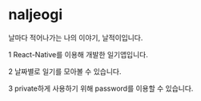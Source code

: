 # naljeogi
날마다 적어나가는 나의 이야기, 날적이입니다.

1 React-Native를 이용해 개발한 일기앱입니다.

2 날짜별로 일기를 모아볼 수 있습니다.

3 private하게 사용하기 위해 password를 이용할 수 있습니다.
